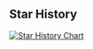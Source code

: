 ## Star History

[![Star History Chart](https://api.star-history.com/svg?repos=tangpan360/MicroRCA-Agent&type=Date)](https://www.star-history.com/#tangpan360/MicroRCA-Agent&Date)